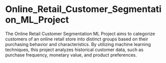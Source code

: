 # Online_Retail_Customer_Segmentation_ML_Project
The Online Retail Customer Segmentation ML Project aims to categorize customers of an online retail store into distinct groups based on their purchasing behavior and characteristics. By utilizing machine learning techniques, this project analyzes historical customer data, such as purchase frequency, monetary value, and product preferences.
